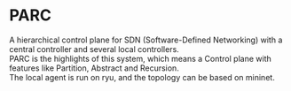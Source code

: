# PARC
A hierarchical control plane for SDN (Software-Defined Networking) with a central controller and several local controllers.  
PARC is the highlights of this system, which means a Control plane with features like Partition, Abstract and Recursion.  
The local agent is run on ryu, and the topology can be based on mininet.  
